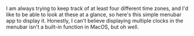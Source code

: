 I am always trying to keep track of at least four different time zones, and I'd like to be able to look at these at a glance, so here's this simple menubar app to display it. Honestly, I can't believe displaying multiple clocks in the menubar isn't a built-in function in MacOS, but oh well. 
